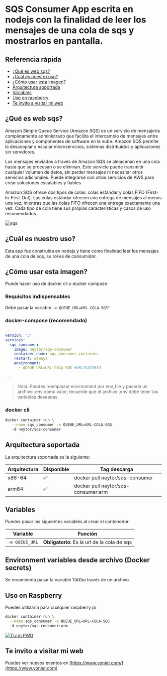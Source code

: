 SQS Consumer App escrita en nodejs con la finalidad de leer los mensajes de una cola de sqs y mostrarlos en pantalla.
======================  
## Referencia rápida
* [¿Qué es web sqs?](#qué-es-web-sqs)
* [¿Cuál es nuestro uso?](#cuál-es-nuestro-uso)
* [¿Cómo usar esta imagen?](#cómo-usar-esta-imagen)
* [Arquitectura soportada](#arquitectura-soportada)
* [Variables](#variables)
* [Uso en raspberry](#uso-en-raspberry)
* [Te invito a visitar mi web](#te-invito-a-visitar-mi-web)


## ¿Qué es web sqs?

Amazon Simple Queue Service (Amazon SQS) es un servicio de mensajería completamente administrado que facilita el intercambio de mensajes entre aplicaciones y componentes de software en la nube. Amazon SQS permite la desacoplar y escalar microservicios, sistemas distribuidos y aplicaciones sin servidores.

Los mensajes enviados a través de Amazon SQS se almacenan en una cola hasta que se procesan o se eliminan. Este servicio puede transmitir cualquier volumen de datos, sin perder mensajes ni necesitar otros servicios adicionales. Puede integrarse con otros servicios de AWS para crear soluciones escalables y fiables.

Amazon SQS ofrece dos tipos de colas: colas estándar y colas FIFO (First-In-First-Out). Las colas estándar ofrecen una entrega de mensajes al menos una vez, mientras que las colas FIFO ofrecen una entrega exactamente una vez. Cada tipo de cola tiene sus propias características y casos de uso recomendados.



![sqs](https://d1.awsstatic.com/legal/AmazonMessaging_SQS_SNS/product-page-diagram_Amazon-SQS%402x.6df419be87198e0f8b0c8151eceac65584db78ea.png)

## ¿Cuál es nuestro uso?

Esta app fue construida en nodejs y tiene como finalidad leer los mensajes de una cola de sqs, su rol es de consumidor. 
  

## ¿Cómo usar esta imagen?

Puede hacer uso de docker cli o docker compose

### Requisitos indispensables

Debe pasar la variable `-e QUEUE_URL=URL-COLA-SQS"`
  
### docker-compose (recomendado)

```yaml
---
version: '3'
services:
  sqs_consumer:
    image: neytor/sqs-consumer
    container_name: sqs_consumer_container
    restart: always
    environment:
      - QUEUE_URL=URL-COLA-SQS #OBLIGATORIO

...
```

> Nota: Puedes reemplazar environment por env_file y pasarle un archivo .env como valor, recuerde que el archivo .env debe tener las variables deseadas.

### docker cli

```bash
docker container run \
   --name sqs_consumer -e QUEUE_URL=URL-COLA-SQS
   -d neytor/sqs-consumer
```

## Arquitectura soportada
La arquitectura soportada es la siguiente:

| Arquitectura | Disponible | Tag descarga |
| ------------ | ---------- | ---------------------------- |
| x86-64 | ✅ | docker pull neytor/sqs-consumer |
| arm64 | ✅ | docker pull neytor/sqs-consumer:arm |

## Variables
Puedes pasar las siguientes variables al crear el contenedor

| Variable | Función |
| ------------- | ------------------------------------------------------------ |
| `-e QUEUE_URL` |**Obligatorio:** Es la url de la cola de sqs |


## Environment variables desde archivo (Docker secrets)

Se recomienda pasar la variable `TOKEN`a través de un archivo.

## Uso en Raspberry

Puedes utilizarla para cualquier raspberry pi

```bash
docker container run \
  --name sqs_consumer -e QUEUE_URL=URL-COLA-SQS
  -d neytor/sqs-consumer:arm
```

[![Try in PWD](https://github.com/play-with-docker/stacks/raw/cff22438cb4195ace27f9b15784bbb497047afa7/assets/images/button.png)](http://play-with-docker.com?stack=https://raw.githubusercontent.com/docker-library/docs/db214ae34137ab29c7574f5fbe01bc4eaea6da7e/wordpress/stack.yml)

## Te invito a visitar mi web

Puedes ver nuevos eventos en [https://www.yonier.com/](https://www.yonier.com)
